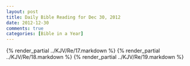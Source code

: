 ```yaml
---
layout: post
title: Daily Bible Reading for Dec 30, 2012
date: 2012-12-30
comments: true
categories: [Bible in a Year]
---
```

{% render_partial ../KJV/Re/17.markdown %}
{% render_partial ../KJV/Re/18.markdown %}
{% render_partial ../KJV/Re/19.markdown %}
